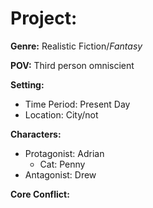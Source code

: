 # Project:

**Genre:** Realistic Fiction/*Fantasy*

**POV:** Third person omniscient

**Setting:**
*   Time Period: Present Day
*   Location: City/not

**Characters:**
*   Protagonist: Adrian
	* Cat: Penny
*   Antagonist: Drew

**Core Conflict:** 